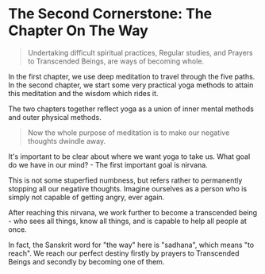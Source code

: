 # The Second Cornerstone: The Chapter On The Way

> Undertaking difficult spiritual practices, Regular studies, and Prayers to Transcended Beings, are ways of becoming whole.

In the first chapter, we use deep meditation to travel through the five paths. In the second chapter, we start some very practical yoga methods to attain this meditation and the wisdom which rides it.

The two chapters together reflect yoga as a union of inner mental methods and outer physical methods.

> Now the whole purpose of meditation is to make our negative thoughts dwindle away.

It's important to be clear about where we want yoga to take us. What goal do we have in our mind? - The first important goal is nirvana.

This is not some stuperfied numbness, but refers rather to permanently stopping all our negative thoughts. Imagine ourselves as a person who is simply not capable of getting angry, ever again.

After reaching this nirvana, we work further to become a transcended being - who sees all things, know all things, and is capable to help all people at once.

In fact, the Sanskrit word for "the way" here is "sadhana", which means "to reach". We reach our perfect destiny firstly by prayers to Transcended Beings and secondly by becoming one of them.
